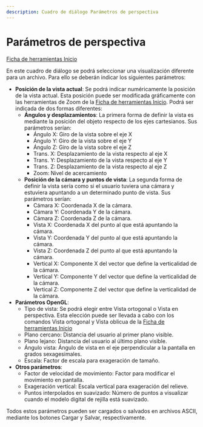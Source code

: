 ```yaml
---
description: Cuadro de diálogo Parámetros de perspectiva
---
```


# Parámetros de perspectiva

[Ficha de herramientas Inicio](../fichas-de-herramientas/ficha-de-herramientas-inicio/)

En este cuadro de diálogo se podrá seleccionar una visualización diferente para un archivo. Para ello se deberán indicar los siguientes parámetros:

* **Posición de la vista actual**: Se podrá indicar numéricamente la posición de la vista actual. Esta posición puede ser modificada gráficamente con las herramientas de Zoom de la [Ficha de herramientas Inicio](../fichas-de-herramientas/ficha-de-herramientas-inicio/). Podrá ser indicada de dos formas diferentes:
  * **Ángulos y desplazamientos**: La primera forma de definir la vista es mediante la posición del objeto respecto de los ejes cartesianos. Sus parámetros serían:
    * Ángulo X: Giro de la vista sobre el eje X
    * Ángulo Y: Giro de la vista sobre el eje Y
    * Ángulo Z: Giro de la vista sobre el eje Z
    * Trans. X: Desplazamiento de la vista respecto al eje X
    * Trans. Y: Desplazamiento de la vista respecto al eje Y
    * Trans. Z: Desplazamiento de la vista respecto al eje Z
    * Zoom: Nivel de acercamiento
  * **Posición de la cámara y puntos de vista**: La segunda forma de definir la vista sería como si el usuario tuviera una cámara y estuviera apuntando a un determinado punto de vista. Sus parámetros serían:
    * Cámara X: Coordenada X de la cámara.
    * Cámara Y: Coordenada Y de la cámara.
    * Cámara Z: Coordenada Z de la cámara.
    * Vista X: Coordenada X del punto al que está apuntando la cámara.
    * Vista Y: Coordenada Y del punto al que está apuntando la cámara.
    * Vista Z: Coordenada Z del punto al que está apuntando la cámara.
    * Vertical X: Componente X del vector que define la verticalidad de la cámara.
    * Vertical Y: Componente Y del vector que define la verticalidad de la cámara.
    * Vertical Z: Componente Z del vector que define la verticalidad de la cámara.
* **Parámetros OpenGL**:
  * Tipo de vista: Se podrá elegir entre Vista ortogonal o Vista en perspectiva. Esta elección puede ser llevada a cabo con los comandos Vista ortogonal  y Vista oblicua  de la [Ficha de herramientas Inicio](../fichas-de-herramientas/ficha-de-herramientas-inicio/)
  * Plano cercano: Distancia del usuario al primer plano visible.
  * Plano lejano: Distancia del usuario al último plano visible.
  * Ángulo vista: Ángulo de vista en el eje perpendicular a la pantalla en grados sexagesimales.
  * Escala: Factor de escala para exageración de tamaño.
* **Otros parámetros**:
  * Factor de velocidad de movimiento: Factor para modificar el movimiento en pantalla.
  * Exageración vertical: Escala vertical para exageración del relieve.
  * Puntos interpolados en suavizado: Número de puntos a visualizar cuando el modelo digital de rejilla está suavizado.

Todos estos parámetros pueden ser cargados o salvados en archivos ASCII, mediante los botones Cargar y Salvar, respectivamente.


